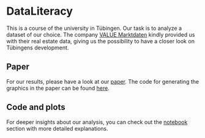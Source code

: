# DataLiteracy
This is a course of the university in Tübingen. Our task is to analyze a dataset of our choice. 
The company <a href="https://www.value-marktdaten.de">VALUE Marktdaten</a> kindly provided us with their real estate data, giving us the possibility to have a closer look on Tübingens development.

## Paper
For our results, please have a look at our [paper](paper/rodriguez_breitinger_etal.pdf). 
The code for generating the graphics in the paper can be found [here](plots).
## Code and plots
For deeper insights about our analysis, you can check out the [notebook](notebooks) section with more detailed explanations.
